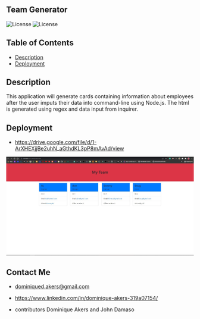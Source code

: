 ## Team Generator

![License](https://img.shields.io/badge/JavaScript-323330?style=for-the-badge&logo=javascript&logoColor=F7DF1E)
![License](https://img.shields.io/badge/Node.js-339933?style=for-the-badge&logo=nodedotjs&logoColor=white)

## Table of Contents

- [Description](#Description)
- [Deployment](#Deployment)

## Description

This application will generate cards containing information about employees after the user imputs their data into command-line using Node.js.
The html is generated using regex and data input from inquirer.

## Deployment

- https://drive.google.com/file/d/1-ArXHEXjjBe2uhN_aGthdKL3pP8mAvAd/view

![](/teamgendom.JPG)

## Contact Me

- dominiqued.akers@gmail.com
- https://www.linkedin.com/in/dominique-akers-319a07154/



- contributors Dominique Akers and John Damaso